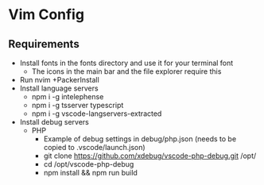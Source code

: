 # Vim Config

## Requirements

- Install fonts in the fonts directory and use it for your terminal font
  - The icons in the main bar and the file explorer require this
- Run nvim +PackerInstall
- Install language servers
    - npm i -g intelephense
    - npm i -g tsserver typescript
    - npm i -g vscode-langservers-extracted
- Install debug servers
    - PHP
        - Example of debug settings in debug/php.json (needs to be copied to
          .vscode/launch.json)
        - git clone https://github.com/xdebug/vscode-php-debug.git /opt/
        - cd /opt/vscode-php-debug
        - npm install && npm run build

